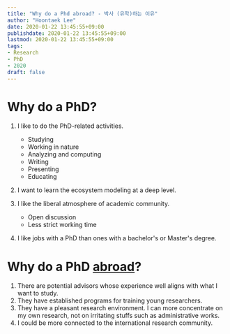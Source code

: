 ```yaml
---
title: "Why do a Phd abroad? - 박사 (유학)하는 이유"
author: "Hoontaek Lee"
date: 2020-01-22 13:45:55+09:00
publishdate: 2020-01-22 13:45:55+09:00
lastmod: 2020-01-22 13:45:55+09:00
tags:
- Research
- PhD
- 2020
draft: false
---
```




# Why do a PhD?

1. I like to do the PhD-related activities.
   - Studying
   - Working in nature
   - Analyzing and computing
   - Writing
   - Presenting
   - Educating

2. I want to learn the ecosystem modeling at a deep level.
3. I like the liberal atmosphere of academic community.
   - Open discussion
   - Less strict working time
4. I like jobs with a PhD than ones with a bachelor's or Master's degree.



# Why do a PhD <u>abroad</u>?

1. There are potential advisors whose experience well aligns with what I want to study.
2. They have established programs for training young researchers.
3. They have a pleasant research environment. I can more concentrate on my own research, not on irritating stuffs such as administrative works.
4. I could be more connected to the international research community.

